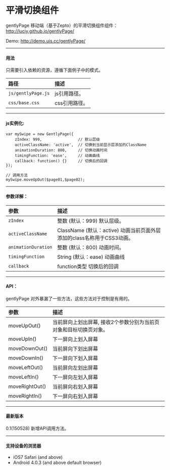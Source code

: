 # 平滑切换组件

gentlyPage 移动端（基于Zepto）的平滑切换组件组件：http://luciy.github.io/gentlyPage/

Demo: http://demo.uis.cc/gentlyPage/

------------------

#### 用法
只需要引入依赖的资源，遵循下面例子中的模式。

| 路径      | 描述 |
| :-------- | :--------|
| `js/gentlyPage.js` | js引用路径。 |
| `css/base.css`|  css引用路径。  |


------------------------------

#### js实例化:
```
var mySwipe = new GentlyPage({
    zIndex: 999,                // 默认层级
    activeClassName: 'active',  // 切换到当前显示层添加的ClassName
    animationDuration: 800,     // 切换动画时间
    timingFunction: 'ease',     // 动画曲线
    callback: function() {}     // 切换后的回调
});
 
// 调用方法
mySwipe.moveUpOut($page01,$page02);
```

------------------------------


#### 参数详解：
| 参数      | 描述 |
| :-------- | :--------|
| `zIndex`	| 整数 (默认：999) 默认层级。| 
| `activeClassName`	| ClassName (默认：active) 动画当前页面外层添加的class名称用于CSS3动画。| 
| `animationDuration`	| 整数 (默认：800) 动画时间。| 
| `timingFunction`	| String (默认：ease) 动画曲线| 
| `callback`	| function类型 切换后的回调| 


------------------------------




#### API：
gentlyPage 对外暴漏了一些方法，这些方法对于控制是有用的。

| 参数      | 描述 |
| :-------- | :--------|
| moveUpOut()	| 当前屏向上划出屏幕, 接收2个参数分别为当前页对象和目标切换页对象。| 
| moveUpIn()	| 下一屏向上划入屏幕| 
| moveDownOut()	| 当前屏向下划出屏幕| 
| moveDownIn()| 	下一屏向下划入屏幕| 
| moveLeftOut()	| 当前屏向左划出屏幕| 
| moveLeftIn()| 	下一屏向左划入屏幕| 
| moveRightOut()|	 当前屏向右划入屏幕| 
| moveRightIn()| 	下一屏向右划入屏幕| 


------------------------------

#### 最新版本
0.1(150528)		新增API调用方法。

------------------------------
#### 支持设备的浏览器

- iOS7 Safari (and above)
- Android 4.0.3 (and above default browser)
